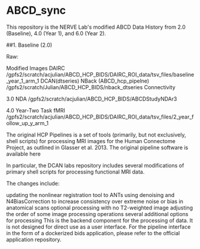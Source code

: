 # ABCD_sync
This repository is the NERVE Lab's modified ABCD Data History from 2.0 (Baseline), 4.0 (Year 1), and 6.0 (Year 2).



##1. Baseline (2.0)

Raw:

Modified
Images
DAIRC
/gpfs2/scratch/acjulian/ABCD_HCP_BIDS/DAIRC_ROI_data/tsv_files/baseline_year_1_arm_1
DCAN(dtseries)
NBack (ABCD_hcp_pipelne)
/gpfs2/scratch/Julian/ABCD_HCP_BIDS/nback_dtseries
Connectivity

3.0
NDA 
/gpfs2/scratch/acjulian/ABCD_HCP_BIDS/ABCDStudyNDAr3

4.0 Year-Two
Task fMRI
/gpfs2/scratch/acjulian/ABCD_HCP_BIDS/DAIRC_ROI_data/tsv_files/2_year_follow_up_y_arm_1

The original HCP Pipelines is a set of tools (primarily, but not exclusively, shell scripts) for processing MRI images for the Human Connectome Project, as outlined in Glasser et al. 2013. The original pipeline software is available here

In particular, the DCAN labs repository includes several modifications of primary shell scripts for processing functional MRI data.

The changes include:

updating the nonlinear registration tool to ANTs
using denoising and N4BiasCorrection to increase consistency over extreme noise or bias in anatomical scans
optional processing with no T2-weighted image
adjusting the order of some image processing operations
several additional options for processing
This is the backend component for the processing of data. It is not designed for direct use as a user interface. For the pipeline interface in the form of a dockerized bids application, please refer to the official application repository.
